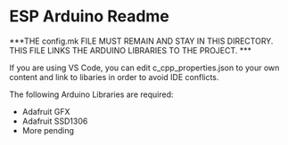 # ESP Arduino Readme

***THE config.mk FILE MUST REMAIN AND STAY IN THIS DIRECTORY. THIS FILE LINKS THE ARDUINO LIBRARIES TO THE PROJECT. ***

If you are using VS Code, you can edit c_cpp_properties.json to your own content and link to libaries in order to avoid IDE conflicts.

The following Arduino Libraries are required:
- Adafruit GFX
- Adafruit SSD1306
- More pending


